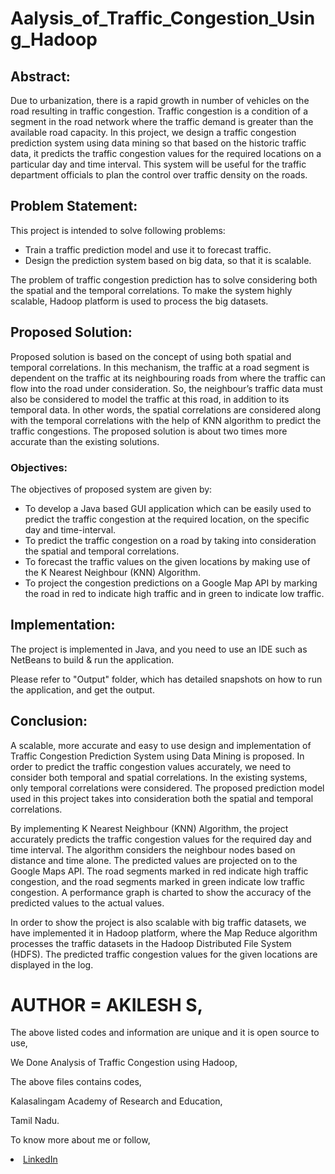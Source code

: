 # Aalysis_of_Traffic_Congestion_Using_Hadoop

## Abstract:

Due to urbanization, there is a rapid growth in number of vehicles on the road resulting in traffic congestion. Traffic congestion is a condition of a segment in the road network where the traffic demand is greater than the available road capacity. In this project, we design a traffic congestion prediction system using data mining so that based on the historic traffic data, it predicts the traffic congestion values for the required locations on a particular day and time interval. This system will be useful for the traffic department officials to plan the control over traffic density on the roads. 

## Problem Statement:

This project is intended to solve following problems:

*	Train a traffic prediction model and use it to forecast traffic.
*	Design the prediction system based on big data, so that it is scalable. 

The problem of traffic congestion prediction has to solve considering both the spatial and the temporal correlations. To make the system highly scalable, Hadoop platform is used to process the big datasets.

## Proposed Solution:

Proposed solution is based on the concept of using both spatial and temporal correlations. In this mechanism, the traffic at a road segment is dependent on the traffic at its neighbouring roads from where the traffic can flow into the road under consideration. So, the neighbour’s traffic data must also be considered to model the traffic at this road, in addition to its temporal data. In other words, the spatial correlations are considered along with the temporal correlations with the help of KNN algorithm to predict the traffic congestions. The proposed solution is about two times more accurate than the existing solutions.

### Objectives:

The objectives of proposed system are given by:

* To develop a Java based GUI application which can be easily used to predict the traffic congestion at the required location, on the specific day and time-interval. 
* To predict the traffic congestion on a road by taking into consideration the spatial and temporal correlations. 
* To forecast the traffic values on the given locations by making use of the K Nearest Neighbour (KNN) Algorithm.
* To project the congestion predictions on a Google Map API by marking the road in red to indicate high traffic and in green to indicate low traffic.

## Implementation:

The project is implemented in Java, and you need to use an IDE such as NetBeans to build & run the application.

Please refer to "Output" folder, which has detailed snapshots on how to run the application, and get the output.

## Conclusion:

A scalable, more accurate and easy to use design and implementation of Traffic Congestion Prediction System using Data Mining is proposed. In order to predict the traffic congestion values accurately, we need to consider both temporal and spatial correlations. In the existing systems, only temporal correlations were considered. The proposed prediction model used in this project takes into consideration both the spatial and temporal correlations. 

By implementing K Nearest Neighbour (KNN) Algorithm, the project accurately predicts the traffic congestion values for the required day and time interval. The algorithm considers the neighbour nodes based on distance and time alone. The predicted values are projected on to the Google Maps API. The road segments marked in red indicate high traffic congestion, and the road segments marked in green indicate low traffic congestion. A performance graph is charted to show the accuracy of the predicted values to the actual values.

In order to show the project is also scalable with big traffic datasets, we have implemented it in Hadoop platform, where the Map Reduce algorithm processes the traffic datasets in the Hadoop Distributed File System (HDFS). The predicted traffic congestion values for the given locations are displayed in the log.

# AUTHOR = AKILESH S,

The above listed codes and information are unique and it is open source to use,

We Done Analysis of Traffic Congestion using Hadoop,

The above files contains codes,

Kalasalingam Academy of Research and Education,

Tamil Nadu.

To know more about me or follow,

<li><a href="http://www.linkedin.com/in/Akilesh--S">LinkedIn</a>   
